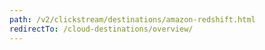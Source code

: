 ```yaml
---
path: /v2/clickstream/destinations/amazon-redshift.html
redirectTo: /cloud-destinations/overview/
---
```


